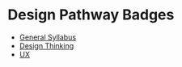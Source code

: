 # Design Pathway Badges
- [General Syllabus](General%20Syllabus)
- [Design Thinking](Design%20Thinking)
- [UX](UX)